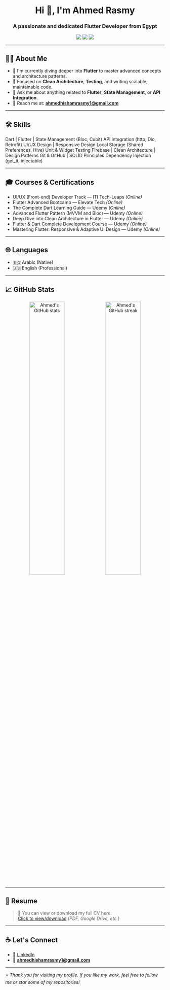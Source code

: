 <h1 align="center">Hi 👋, I'm Ahmed Rasmy</h1>
<h3 align="center">A passionate and dedicated Flutter Developer from Egypt</h3>

<p align="center">
  <a href="mailto:ahmedhishamrasmy1@gmail.com"><img src="https://img.shields.io/badge/Email-D14836?style=for-the-badge&logo=gmail&logoColor=white"></a>
  <a href="https://www.linkedin.com/in/ahmed-rasmy-340680236/"><img src="https://img.shields.io/badge/LinkedIn-0A66C2?style=for-the-badge&logo=linkedin&logoColor=white"></a>
  <a href="https://github.com/ahmedrasmy"><img src="https://img.shields.io/badge/GitHub-333?style=for-the-badge&logo=github&logoColor=white"></a>
</p>

---

## 👨‍💻 About Me

- 🔭 I'm currently diving deeper into **Flutter** to master advanced concepts and architecture patterns.
- 🎯 Focused on **Clean Architecture**, **Testing**, and writing scalable, maintainable code.
- 💬 Ask me about anything related to **Flutter**, **State Management**, or **API Integration**.
- 📧 Reach me at: **ahmedhishamrasmy1@gmail.com**

---

## 🛠️ Skills
Dart | Flutter | State Management (Bloc, Cubit)
API integration (http, Dio, Retrofit)
UI/UX Design | Responsive Design
Local Storage (Shared Preferences, Hive)
Unit & Widget Testing
Firebase | Clean Architecture | Design Patterns
Git & GitHub | SOLID Principles
Dependency Injection (get_it, injectable)

---

## 🎓 Courses & Certifications

- UI/UX (Front-end) Developer Track — ITI Tech-Leaps *(Online)*
- Flutter Advanced Bootcamp — Elevate Tech *(Online)*
- The Complete Dart Learning Guide — Udemy *(Online)*
- Advanced Flutter Pattern (MVVM and Bloc) — Udemy *(Online)*
- Deep Dive into Clean Architecture in Flutter — Udemy *(Online)*
- Flutter & Dart Complete Development Course — Udemy *(Online)*
- Mastering Flutter: Responsive & Adaptive UI Design — Udemy *(Online)*

---

## 🌐 Languages

- 🇪🇬 Arabic (Native)
- 🇺🇸 English (Professional)

---

## 📈 GitHub Stats

<p align="center">
  <img src="https://github-readme-stats.vercel.app/api?username=ahmedrasmy&show_icons=true&theme=tokyonight" alt="Ahmed's GitHub stats" width="47%"/>
  <img src="https://github-readme-streak-stats.herokuapp.com/?user=ahmedrasmy&theme=tokyonight" alt="Ahmed's GitHub streak" width="47%"/>
</p>

---

## 📄 Resume

> 🧾 You can view or download my full CV here:  
[Click to view/download](https://drive.google.com/file/d/1dYkA2F031_aG41ExZujDRNxJOEFR5Mb6/view?usp=drive_link) *(PDF, Google Drive, etc.)*

---

## ☕ Let's Connect

- 💬 [LinkedIn](https://www.linkedin.com/in/ahmed-rasmy-340680236/)
- 📧 **ahmedhishamrasmy1@gmail.com**

---

⭐ *Thank you for visiting my profile. If you like my work, feel free to follow me or star some of my repositories!*  


